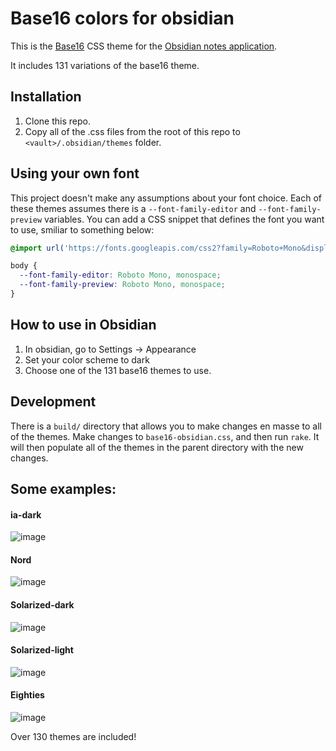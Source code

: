 # Base16 colors for obsidian

This is the [Base16][b16] CSS theme for the [Obsidian notes application][o].

It includes 131 variations of the base16 theme.

## Installation

1. Clone this repo.
2. Copy all of the .css files from the root of this repo to `<vault>/.obsidian/themes` folder.

## Using your own font
This project doesn't make any assumptions about your font choice.  Each of these themes assumes there is a `--font-family-editor` and `--font-family-preview` variables.  You can add a CSS snippet that defines the font you want to use, smiliar to something below:

```css
@import url('https://fonts.googleapis.com/css2?family=Roboto+Mono&display=swap');

body {
  --font-family-editor: Roboto Mono, monospace;
  --font-family-preview: Roboto Mono, monospace;
}
```

## How to use in Obsidian

1. In obsidian, go to Settings -> Appearance
2. Set your color scheme to dark
3. Choose one of the 131 base16 themes to use.

## Development

There is a `build/` directory that allows you to make changes en masse to all of the themes.  Make changes to `base16-obsidian.css`, and then run `rake`.  It will then populate all of the themes in the parent directory with the new changes.

[o]: https://obsidian.md
[b16]: https://github.com/chriskempson/base16
[themes]: https://github.com/gammons/base16-obsidian/tree/main/base16-themes


## Some examples:

#### ia-dark

![image](https://user-images.githubusercontent.com/38560/123446102-8bb34080-d5a6-11eb-9ba8-6cb283abf850.png)

#### Nord

![image](https://user-images.githubusercontent.com/38560/123446243-b0a7b380-d5a6-11eb-8195-b366ebde02bb.png)

#### Solarized-dark

![image](https://user-images.githubusercontent.com/38560/123446442-e3ea4280-d5a6-11eb-8fc2-913a2723a443.png)

#### Solarized-light

![image](https://user-images.githubusercontent.com/38560/123446520-f6647c00-d5a6-11eb-99be-55520a55df6e.png)

#### Eighties

![image](https://user-images.githubusercontent.com/38560/123446709-214ed000-d5a7-11eb-97e9-e367b14faa1e.png)

Over 130 themes are included!
